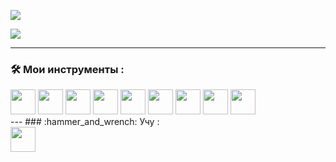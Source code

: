 
![](https://github-profile-summary-cards.vercel.app/api/cards/repos-per-language?username=SlowyZX&theme=solarized_dark)

![](https://github-profile-summary-cards.vercel.app/api/cards/stats?username==SlowyZX&theme=solarized_dark)

---
### :hammer_and_wrench: Мои инструменты :
<div>
            <img src="https://cdn.jsdelivr.net/gh/devicons/devicon/icons/javascript/javascript-original.svg" width="40" height="40" />
  <img src="https://cdn.jsdelivr.net/gh/devicons/devicon/icons/css3/css3-original.svg" width="40" height="40" />
  <img src="https://cdn.jsdelivr.net/gh/devicons/devicon/icons/html5/html5-original.svg" width="40" height="40" />
 <img src="https://cdn.jsdelivr.net/gh/devicons/devicon/icons/sass/sass-original.svg" width="40" height="40"/>
  <img src="https://cdn.jsdelivr.net/gh/devicons/devicon/icons/cplusplus/cplusplus-original.svg" width="40" height="40" />
  <img src="https://cdn.jsdelivr.net/gh/devicons/devicon/icons/c/c-original.svg" width="40" height="40" />
            <img src="https://cdn.jsdelivr.net/gh/devicons/devicon/icons/react/react-original.svg"  width="40" height="40"/>
            <img src="https://cdn.jsdelivr.net/gh/devicons/devicon/icons/unrealengine/unrealengine-original.svg" width="40" height="40" />
            <img src="https://cdn.jsdelivr.net/gh/devicons/devicon/icons/typescript/typescript-original.svg"  width="40" height="40" />
 </div>
 ---
### :hammer_and_wrench: Учу :
<div>
  <img src="https://cdn.jsdelivr.net/gh/devicons/devicon/icons/ruby/ruby-original.svg" width="40" height="40" />
  </div>
